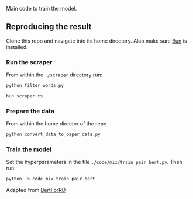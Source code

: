 Main code to train the model.

## Reproducing the result

Clone this repo and navigate into its home directory. Alao make sure
[Bun](https://bun.sh/) is installed.

### Run the scraper

From within the `./scraper` directory run:

```bash
python filter_words.py
```

```bash
bun scraper.ts
```

### Prepare the data

From within the home director of the repo

```bash
python convert_data_to_paper_data.py
```

### Train the model

Set the hyperparameters in the file `./code/mix/train_pair_bert.py`. Then run:

```bash
python -m code.mix.train_pair_bert
```

Adapted from [BertForRD](https://github.com/yhcc/BertForRD)
